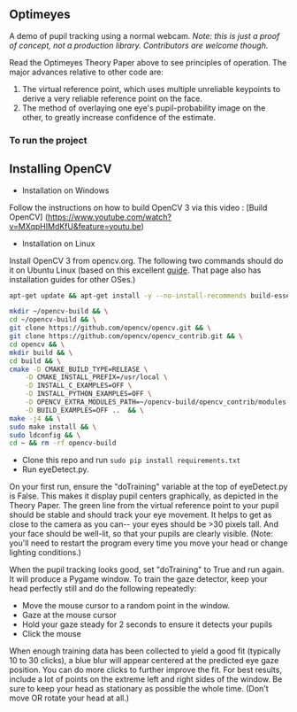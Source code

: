 ## Optimeyes
A demo of pupil tracking using a normal webcam. *Note: this is just a proof of concept, not a production library. Contributors are welcome though.*

Read the Optimeyes Theory Paper above to see principles of operation. The major advances relative to other code are:

1. The virtual reference point, which uses multiple unreliable keypoints to derive a very reliable reference point on the face.
2. The method of overlaying one eye's pupil-probability image on the other, to greatly increase confidence of the estimate.

### To run the project

## Installing OpenCV

- Installation on Windows

Follow the instructions on how to build OpenCV 3 via this video : [Build OpenCV] (https://www.youtube.com/watch?v=MXqpHIMdKfU&feature=youtu.be)


- Installation on Linux

Install OpenCV 3 from opencv.org. The following two commands should do it on Ubuntu Linux (based on this excellent [guide](http://www.pyimagesearch.com/2015/06/22/install-opencv-3-0-and-python-2-7-on-ubuntu/). That page also has installation guides for other OSes.)

```bash
apt-get update && apt-get install -y --no-install-recommends build-essential python-dev cmake git pkg-config libjpeg8-dev libjasper-dev libpng12-dev libgtk2.0-dev libavcodec-dev libavformat-dev libswscale-dev libv4l-dev libatlas-base-dev gfortran

mkdir ~/opencv-build && \
cd ~/opencv-build && \
git clone https://github.com/opencv/opencv.git && \
git clone https://github.com/opencv/opencv_contrib.git && \
cd opencv && \
mkdir build && \
cd build && \
cmake -D CMAKE_BUILD_TYPE=RELEASE \
	-D CMAKE_INSTALL_PREFIX=/usr/local \
	-D INSTALL_C_EXAMPLES=OFF \
	-D INSTALL_PYTHON_EXAMPLES=OFF \
	-D OPENCV_EXTRA_MODULES_PATH=~/opencv-build/opencv_contrib/modules \
	-D BUILD_EXAMPLES=OFF ..  && \
make -j4 && \
sudo make install && \
sudo ldconfig && \
cd ~ && rm -rf opencv-build
```

- Clone this repo and run ```sudo pip install requirements.txt```
- Run eyeDetect.py.

On your first run, ensure the "doTraining" variable at the top of eyeDetect.py is False. This makes it display pupil centers graphically, as depicted in the Theory Paper. The green line from the virtual reference point to your pupil should be stable and should track your eye movement. It helps to get as close to the camera as you can-- your eyes should be >30 pixels tall. And your face should be well-lit, so that your pupils are clearly visible. (Note: you'll need to restart the program every time you move your head or change lighting conditions.)

When the pupil tracking looks good, set "doTraining" to True and run again. It will produce a Pygame window. To train the gaze detector, keep your head perfectly still and do the following repeatedly:
- Move the mouse cursor to a random point in the window.
- Gaze at the mouse cursor
- Hold your gaze steady for 2 seconds to ensure it detects your pupils
- Click the mouse

When enough training data has been collected to yield a good fit (typically 10 to 30 clicks), a blue blur will appear centered at the predicted eye gaze position. You can do more clicks to further improve the fit. For best results, include a lot of points on the extreme left and right sides of the window. Be sure to keep your head as stationary as possible the whole time. (Don't move OR rotate your head at all.)
